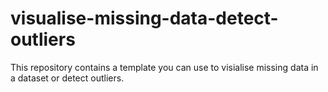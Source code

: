 # visualise-missing-data-detect-outliers
This repository contains a template you can use to visialise missing data in a dataset or detect outliers. 
